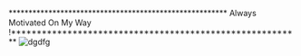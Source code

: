 ******************************************************* Always Motivated On My Way !********************************************************* 
![dgdfg](https://user-images.githubusercontent.com/83096491/125145132-a208e280-e0f6-11eb-87d8-ff1e6744b3ab.jpg)



<!--
**bzstyle/bzstyle** is a ✨ _special_ ✨ repository because its `README.md` (this file) appears on your GitHub profile.

Here are some ideas to get you started:

- 🔭 I’m currently working on ...
- 🌱 I’m currently learning ...
- 👯 I’m looking to collaborate on ...
- 🤔 I’m looking for help with ...
- 💬 Ask me about ...
- 📫 How to reach me: ...
- 😄 Pronouns: ...
- ⚡ Fun fact: ...
-->
